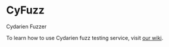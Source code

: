 # CyFuzz
Cydarien Fuzzer

To learn how to use Cydarien fuzz testing service, visit [our wiki](https://github.com/Cydarien-Security/CyFuzz/wiki).
